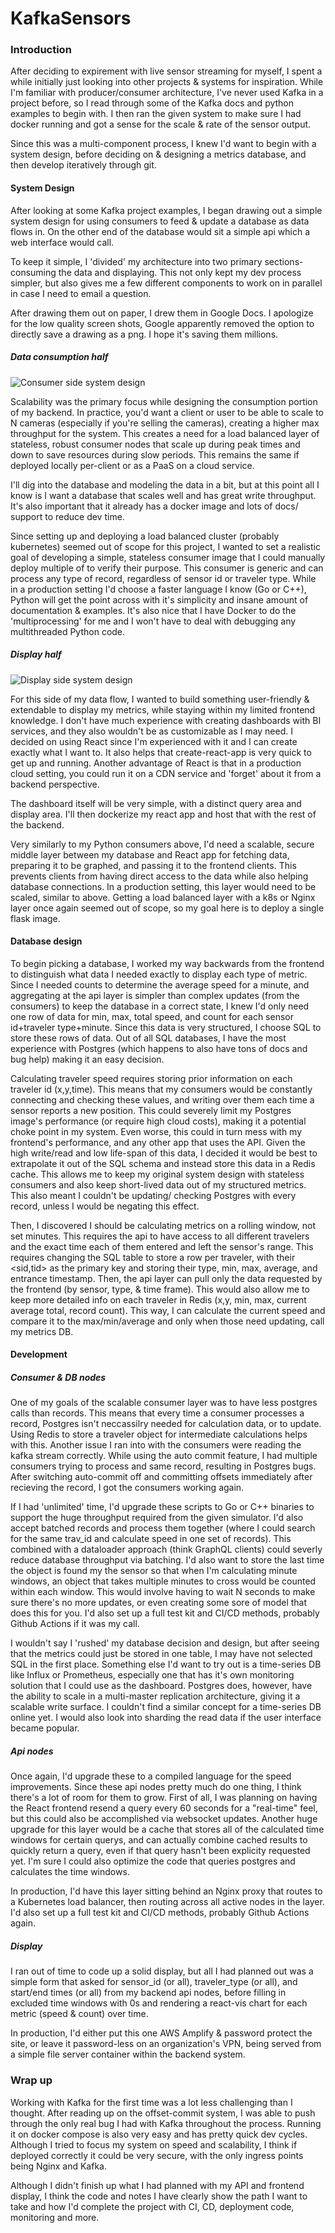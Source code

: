 # KafkaSensors

### Introduction

After deciding to expirement with live sensor streaming for myself, I spent a while initially just looking into other projects & systems for inspiration. While I'm familiar with producer/consumer architecture, I've never used Kafka in a project before, so I read through some of the Kafka docs and python examples to begin with. I then ran the given system to make sure I had docker running and got a sense for the scale & rate of the sensor output.

Since this was a multi-component process, I knew I'd want to begin with a system design, before deciding on & designing a metrics database, and then develop iteratively through git.

#### System Design

After looking at some Kafka project examples, I began drawing out a simple system design for using consumers to feed & update a database as data flows in. On the other end of the database would sit a simple api which a web interface would call.

To keep it simple, I 'divided' my architecture into two primary sections- consuming the data and displaying. This not only kept my dev process simpler, but also gives me a few different components to work on in parallel in case I need to email a question.

After drawing them out on paper, I drew them in Google Docs. I apologize for the low quality screen shots, Google apparently removed the option to directly save a drawing as a png. I hope it's saving them millions.

##### Data consumption half
![Consumer side system design](consumerside.png)

Scalability was the primary focus while designing the consumption portion of my backend. In practice, you'd want a client or user to be able to scale to N cameras (especially if you're selling the cameras), creating a higher max throughput for the system. This creates a need for a load balanced layer of stateless, robust consumer nodes that scale up during peak times and down to save resources during slow periods. This remains the same if deployed locally per-client or as a PaaS on a cloud service.

I'll dig into the database and modeling the data in a bit, but at this point all I know is I want a database that scales well and has great write throughput. It's also important that it already has a docker image and lots of docs/ support to reduce dev time.

Since setting up and deploying a load balanced cluster (probably kubernetes) seemed out of scope for this project, I wanted to set a realistic goal of developing a simple, stateless consumer image that I could manually deploy multiple of to verify their purpose. This consumer is generic and can process any type of record, regardless of sensor id or traveler type. While in a production setting I'd choose a faster language I know (Go or C++), Python will get the point across with it's simplicity and insane amount of documentation & examples. It's also nice that I have Docker to do the 'multiprocessing' for me and I won't have to deal with debugging any multithreaded Python code.

##### Display half
![Display side system design](displayside.png)

For this side of my data flow, I wanted to build something user-friendly & extendable to display my metrics, while staying within my limited frontend knowledge. I don't have much experience with creating dashboards with BI services, and they also wouldn't be as customizable as I may need. I decided on using React since I'm experienced with it and I can create exactly what I want to. It also helps that create-react-app is very quick to get up and running. Another advantage of React is that in a production cloud setting, you could run it on a CDN service and 'forget' about it from a backend perspective.

The dashboard itself will be very simple, with a distinct query area and display area. I'll then dockerize my react app and host that with the rest of the backend.

Very similarly to my Python consumers above, I'd need a scalable, secure middle layer between my database and React app for fetching data, preparing it to be graphed, and passing it to the frontend clients. This prevents clients from having direct access to the data while also helping database connections. In a production setting, this layer would need to be scaled, similar to above. Getting a load balanced layer with a k8s or Nginx layer once again seemed out of scope, so my goal here is to deploy a single flask image.

#### Database design

To begin picking a database, I worked my way backwards from the frontend to distinguish what data I needed exactly to display each type of metric. Since I needed counts to determine the average speed for a minute, and aggregating at the api layer is simpler than complex updates (from the consumers) to keep the database in a correct state, I knew I'd only need one row of data for min, max, total speed, and count for each sensor id+traveler type+minute. Since this data is very structured, I choose SQL to store these rows of data. Out of all SQL databases, I have the most experience with Postgres (which happens to also have tons of docs and bug help) making it an easy decision.

Calculating traveler speed requires storing prior information on each traveler id (x,y,time). This means that my consumers would be constantly connecting and checking these values, and writing over them each time a sensor reports a new position. This could severely limit my Postgres image's performance (or require high cloud costs), making it a potential choke point in my system. Even worse, this could in turn mess with my frontend's performance, and any other app that uses the API. Given the high write/read and low life-span of this data, I decided it would be best to extrapolate it out of the SQL schema and instead store this data in a Redis cache. This allows me to keep my original system design with stateless consumers and also keep short-lived data out of my structured metrics. This also meant I couldn't be updating/ checking Postgres with every record, unless I would be negating this effect.

Then, I discovered I should be calculating metrics on a rolling window, not set minutes. This requires the api to have access to all different travelers and the exact time each of them entered and left the sensor's range. This requires changing the SQL table to store a row per traveler, with their <sid,tid> as the primary key and storing their type, min, max, average, and entrance timestamp. Then, the api layer can pull only the data requested by the frontend (by sensor, type, & time frame). This would also allow me to keep more detailed info on each traveler in Redis (x,y, min, max, current average total, record count). This way, I can calculate the current speed and compare it to the max/min/average and only when those need updating, call my metrics DB.

#### Development

##### Consumer & DB nodes
One of my goals of the scalable consumer layer was to have less postgres calls than records. This means that every time a consumer processes a record, Postgres isn't neccassilry needed for calculation data, or to update. Using Redis to store a traveler object for intermediate calculations helps with this. Another issue I ran into with the consumers were reading the kafka stream correctly. While using the auto commit feature, I had multiple consumers trying to process and same record, resulting in Postgres bugs. After switching auto-commit off and committing offsets immediately after recieving the record, I got the consumers working again.

If I had 'unlimited' time, I'd upgrade these scripts to Go or C++ binaries to support the huge throughput required from the given simulator. I'd also accept batched records and process them together (where I could search for the same trav_id and calculate speed in one set of records). This combined with a dataloader approach (think GraphQL clients) could severly reduce database throughput via batching. I'd also want to store the last time the object is found my the sensor so that when I'm calculating minute windows, an object that takes multiple minutes to cross would be counted within each window. This would involve having to wait N seconds to make sure there's no more updates, or even creating some sore of model that does this for you. I'd also set up a full test kit and CI/CD methods, probably Github Actions if it was my call.

I wouldn't say I 'rushed' my database decision and design, but after seeing that the metrics could just be stored in one table, I may have not selected SQL in the first place. Something else I'd want to try out is a time-series DB like Influx or Prometheus, especially one that has it's own monitoring solution that I could use as the dashboard. Postgres does, however, have the ability to scale in a multi-master replication architecture, giving it a scalable write surface. I couldn't find a similar concept for a time-series DB online yet. I would also look into sharding the read data if the user interface became popular.

##### Api nodes
Once again, I'd upgrade these to a compiled language for the speed improvements. Since these api nodes pretty much do one thing, I think there's a lot of room for them to grow. First of all, I was planning on having the React frontend resend a query every 60 seconds for a "real-time" feel, but this could also be accomplished via websocket updates. Another huge upgrade for this layer would be a cache that stores all of the calculated time windows for certain querys, and can actually combine cached results to quickly return a query, even if that query hasn't been explicity requested yet. I'm sure I could also optimize the code that queries postgres and calculates the time windows.

In production, I'd have this layer sitting behind an Nginx proxy that routes to a Kubernetes load balancer, then routing across all active nodes in the layer. I'd also set up a full test kit and CI/CD methods, probably Github Actions again.

##### Display
I ran out of time to code up a solid display, but all I had planned out was a simple form that asked for sensor_id (or all), traveler_type (or all), and start/end times (or all) from my backend api nodes, before filling in excluded time windows with 0s and rendering a react-vis chart for each metric (speed & count) over time.

In production, I'd either put this one AWS Amplify & password protect the site, or leave it password-less on an organization's VPN, being served from a simple file server container within the backend system.

### Wrap up
Working with Kafka for the first time was a lot less challenging than I thought. After reading up on the offset-commit system, I was able to push through the only real bug I had with Kafka throughout the process. Running it on docker compose is also very easy and has pretty quick dev cycles. Although I tried to focus my system on speed and scalability, I think if deployed correctly it could be very secure, with the only ingress points being Nginx and Kafka.

Although I didn't finish up what I had planned with my API and frontend display, I think the code and notes I have clearly show the path I want to take and how I'd complete the project with CI, CD, deployment code, monitoring and more. 
